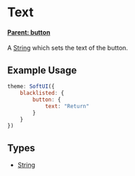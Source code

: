 # Text

#### **[Parent: button](/docs/blacklisted/button/)**

A [String](https://developer.mozilla.org/en-US/docs/Web/JavaScript/Reference/Global_Objects/String) which sets the text of the button.

## Example Usage

```js
theme: SoftUI({
    blacklisted: {
        button: {
            text: "Return"
        }
    }
})
```

## Types

-   [String](https://developer.mozilla.org/en-US/docs/Web/JavaScript/Reference/Global_Objects/String)
